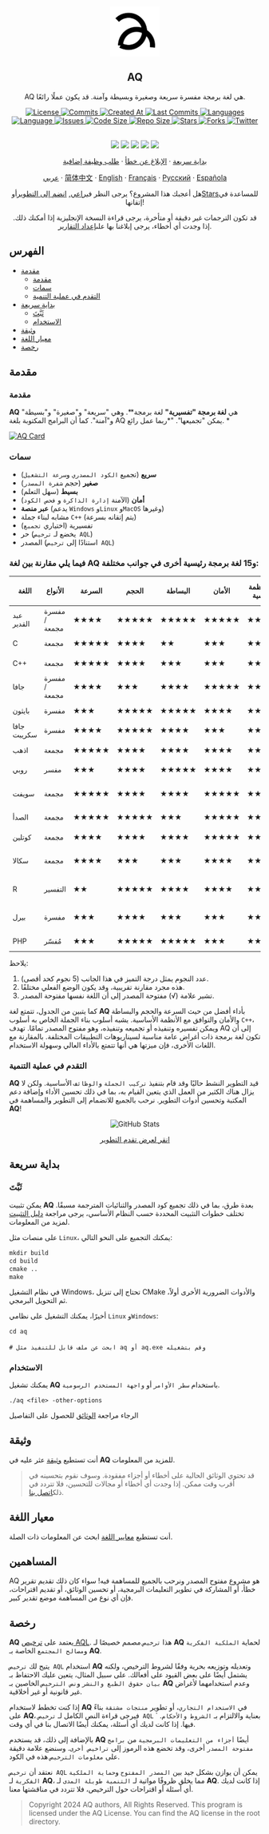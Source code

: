 <p align="center">
 <img width="100px" src="https://github.com/aq-org/AQ/blob/main/aq.png?raw=true" align="center" alt="AQ" />
 <h2 align="center">AQ</h2>
 <p align="center">AQ هي لغة برمجة مفسرة سريعة وصغيرة وبسيطة وآمنة. قد يكون عملًا رائعًا.</p>
</p>

  <p align="center">
    <a href="https://github.com/aq-org/AQ/blob/main/LICENSE">
      <img alt="License" src="https://img.shields.io/badge/license-AQL-dark" />
    </a>
    <a href="https://github.com/aq-org/AQ/commits">
      <img alt="Commits" src="https://img.shields.io/github/commit-activity/t/aq-org/AQ" />
    </a>
    <a href="https://github.com/aq-org/AQ/pulse">
      <img alt="Created At" src="https://img.shields.io/github/created-at/aq-org/AQ" />
    </a>
    <a href="https://github.com/aq-org/AQ/graphs/commit-activity">
      <img alt="Last Commits" src="https://img.shields.io/github/last-commit/aq-org/AQ" />
    </a>
    <a href="https://github.com/aq-org/AQ">
      <img alt="Languages" src="https://img.shields.io/github/languages/count/aq-org/AQ" />
    </a>
    <a href="https://github.com/aq-org/AQ">
      <img alt="Language" src="https://img.shields.io/github/languages/top/aq-org/AQ" />
    </a>
    <a href="https://github.com/aq-org/AQ/issues">
      <img alt="Issues" src="https://img.shields.io/github/issues/aq-org/AQ" />
    </a>
    <a href="https://github.com/aq-org/AQ/pulse">
      <img alt="Code Size" src="https://img.shields.io/github/languages/code-size/aq-org/AQ" />
    </a>
    <a href="https://github.com/aq-org/AQ/graphs/contributors">
      <img alt="Repo Size" src="https://img.shields.io/github/repo-size/aq-org/AQ" />
    </a>
    <a href="https://github.com/aq-org/AQ/stargazers">
      <img alt="Stars" src="https://img.shields.io/github/stars/aq-org" />
    </a>
    <a href="https://github.com/aq-org/AQ/forks">
      <img alt="Forks" src="https://img.shields.io/github/forks/aq-org/AQ" />
    </a>
    <a href="https://twitter.com/aq_organization">
      <img alt="Twitter" src="https://img.shields.io/twitter/follow/aq_organization" />
    </a>
    <br />
    <br />
  </p>

  <p align="center">
    <a href="https://www.twitter.com/aq_organization" rel="nofollow"><img src="https://img.shields.io/badge/x-%23232323.svg?&amp;style=for-the-badge&amp;logo=X&amp;logoColor=white" height="25" style="max-width: 100%;"></a>
    <a href="https://www.instagram.com/aqsorg/" rel="nofollow"><img src="https://img.shields.io/badge/instagram-%23E4405F.svg?&amp;style=for-the-badge&amp;logo=instagram&amp;logoColor=white" height="25" style="max-width: 100%;"></a>
    <a href="https://www.facebook.com/aqorg" rel="nofollow"><img src="https://img.shields.io/badge/facebook-%231DA1F2.svg?&amp;style=for-the-badge&amp;logo=facebook&amp;logoColor=white" height="25" style="max-width: 100%;"></a>
    <a href="https://www.reddit.com/u/aqorg/" rel="nofollow"><img src="https://img.shields.io/badge/reddit-%23E4405F.svg?&amp;style=for-the-badge&amp;logo=reddit&amp;logoColor=white" height="25" style="max-width: 100%;"></a>
    <a href="https://aqorg.tumblr.com/" rel="nofollow"><img src="https://img.shields.io/badge/tumblr-%23232323.svg?&amp;style=for-the-badge&amp;logo=tumblr&amp;logoColor=white" height="25" style="max-width: 100%;"></a>
    </p>

  <p align="center">
    <a href="#بداية-سريعة">بداية سريعة</a>
    ·
    <a href="https://github.com/aq-org/AQ/issues/new">الإبلاغ عن خطأ</a>
    ·
    <a href="https://github.com/aq-org/AQ/discussions/new/choose">طلب وظيفة إضافية</a>
  </p>
  <p align="center">
    <a href="/docs/readme_ar.md">عربي</a>
    ·
    <a href="/docs/readme_cn.md">简体中文</a>
    ·
    <a href="/docs/readme_en.md">English</a>
    ·
    <a href="/docs/readme_fr.md">Français</a>
    ·
    <a href="/docs/readme_ru.md">Русский</a>
    ·
    <a href="/docs/readme_es.md">Española</a>
  </p>
</p>
<p align="center">هل أعجبك هذا المشروع؟ يرجى النظر في<a href="https://github.com/aq-org/AQ">راعي</a>, <a href="https://github.com/aq-org/AQ">انضم إلى التطوير</a>أو<a href="https://github.com/aq-org/AQ">Stars</a>للمساعدة في إتقانها!</p>

<p align="center">قد تكون الترجمات غير دقيقة أو متأخرة، يرجى قراءة النسخة الإنجليزية إذا أمكنك ذلك. إذا وجدت أي أخطاء، يرجى إبلاغنا بها على<a href="https://github.com/aq-org/AQ/issues/new">إعداد التقارير</a>. </p>

## الفهرس

- [مقدمة](#مقدمة)
    - [مقدمة](#مقدمة)
    - [سمات](#سمات)
    - [التقدم في عملية التنمية](#التقدم-في-عملية-التنمية)
- [بداية سريعة](#بداية-سريعة)
  - [ثَبَّتَ](#ثَبَّتَ)
  - [الاستخدام](#الاستخدام)
- [وثيقة](#وثيقة)
- [معيار اللغة](#معيار-اللغة)
- [رخصة](#رخصة)

## مقدمة

### مقدمة

**AQ** هي **لغة برمجة "تفسيرية"** لغة برمجة**. وهي "سريعة" و"صغيرة" و"بسيطة" و"آمنة". كما أن البرامج المكتوبة بلغة AQ يمكن "تجميعها". "*ربما عمل رائع. *

[![AQ Card](https://aq-org-github-readme-stats.vercel.app/api/pin/?username=aq-org&repo=AQ)](https://github.com/aq-org/AQ)

### سمات

- **سريع** (تجميع `الكود المصدري` و`سرعة التشغيل`)
- **صغير** (حجم `شفرة المصدر`)
- **بسيط** (سهل التعلم)
- **أمان** (الآمنة ` إدارة الذاكرة ` و ` فحص الكود `)
- **عبر منصة** (يدعم `Windows` و`Linux` و`MacOS` وغيرها)
- مشابه لبناء جملة `C++` (يتم إتقانه بسرعة)
- تفسيرية (اختياري `تجميع`)
- حر (يخضع لـ `ترخيص AQL`)
- المصدر (استنادًا إلى `ترخيص AQL`)

### فيما يلي مقارنة بين لغة **AQ** و15 لغة برمجة رئيسية أخرى في جوانب مختلفة:

| اللغة | الأنواع | السرعة | الحجم | البساطة | الأمان | عبر الأنظمة الأساسية | أسلوب بناء الجملة | التنفيذ | مفتوح المصدر | مجالات التطبيق |
|------|------|------|------|--------|--------|---------|-----------|-----------|-------|-----------|
| عبد القدير | مفسرة / مجمعة | ★★★★ | ★★★★★ | ★★★★★ | ★★★★★ | ★★★★★ | موجهة للكائنات / إجرائية | مفسرة / مجمعة | √ | عام |
| C | مجمعة | ★★★★★ | ★★★★ | ★★ | ★★★ | ★★★★ | إجرائية | مجمعة | √ | النظام/الأساسي |
| C++ | مجمعة | ★★★★★ | ★★★★ | ★★★ | ★★★ | ★★★★ | موجهة للكائنات | مجمعة | √ | عالمي |
| جافا | مفسرة / مجمعة | ★★★★ | ★★★ | ★★★★ | ★★★★★ | ★★★★★ | موجهة للكائنات | مفسرة / مجمعة | √ | عالمي |
| بايثون | مفسرة | ★★★ | ★★★★★ | ★★★★★ | ★★★★ | ★★★★★ | موجهة للكائنات | مفسرة | √ | عالمي |
| جافا سكريبت | مفسرة | ★★★★ | ★★★★★ | ★★★★ | ★★★ | ★★★★★ | موجهة للكائنات | مفسرة | √ | الويب/الخادم |
| اذهب | مجمعة | ★★★★★ | ★★★★ | ★★★★ | ★★★★ | ★★★★★ | إجرائية | مجمعة | √ | النظام/الشبكة |
| روبي | مفسر | ★★★ | ★★★★ | ★★★★★ | ★★★★ | ★★★★★ | موجه للكائنات | مفسر | √ | تطوير الويب |
| سويفت | مجمعة | ★★★★★ | ★★★★ | ★★★★ | ★★★★★ | ★★★ | موجهة للكائنات | مجمعة | √ | تطوير الهاتف المحمول |
| الصدأ | مجمعة | ★★★★★ | ★★★★★ | ★★★ | ★★★★★ | ★★★★★ | موجهة للكائنات | مجمعة | √ | النظام/الويب |
| كوتلين | مجمعة | ★★★★ | ★★★★ | ★★★★ | ★★★★★ | ★★★★★ | موجهة للكائنات | مجمعة | √ | الجوال/الخادم |
| سكالا | مجمعة | ★★★★ | ★★★ | ★★★ | ★★★★ | ★★★★★ | وظيفية | مجمعة | √ | البيانات الضخمة/الويب |
| R | التفسير | ★★ | ★★★★★ | ★★★★ | ★★★★ | ★★★★ | المصفوفة | التفسير | √ | إحصائيات / تحليل البيانات |
| بيرل | مفسرة | ★★★ | ★★★★ | ★★★ | ★★★ | ★★★★★ | إجرائية | مفسرة | √ | معالجة النصوص/الويب |
| PHP | مُفسّر | ★★★ | ★★★★★ | ★★★★★ | ★★★ | ★★★★★ | موجه للكائنات | مُفسّر | √ | تطوير الويب |

يلاحظ:
1. عدد النجوم يمثل درجة التميز في هذا الجانب (5 نجوم كحد أقصى).
2. هذه مجرد مقارنة تقريبية، وقد يكون الوضع الفعلي مختلفًا.
3. تشير علامة (√) مفتوحة المصدر إلى أن اللغة نفسها مفتوحة المصدر.

كما يتبين من الجدول، تتمتع لغة **AQ** بأداء أفضل من حيث السرعة والحجم والبساطة والأمان والتوافق مع الأنظمة الأساسية. يشبه أسلوب بناء الجملة الخاص به أسلوب `C++`، ويمكن تفسيره وتنفيذه أو تجميعه وتنفيذه، وهو مفتوح المصدر تمامًا. تهدف AQ إلى أن تكون لغة برمجة ذات أغراض عامة مناسبة لسيناريوهات التطبيقات المختلفة. بالمقارنة مع اللغات الأخرى، فإن ميزتها هي أنها تتمتع بالأداء العالي وسهولة الاستخدام.

### التقدم في عملية التنمية

**AQ** قيد التطوير النشط حاليًا وقد قام بتنفيذ `تركيب الجملة` و`الوظائف` الأساسية. ولكن لا يزال هناك الكثير من العمل الذي يتعين القيام به، بما في ذلك تحسين الأداء وإضافة دعم المكتبة وتحسين أدوات التطوير. نرحب بالجميع للانضمام إلى التطوير والمساهمة في **AQ**!

<p align="center">
  <img src="https://github-readme-stats.vercel.app/api/pin/?username=aq-org&repo=AQ" alt="GitHub Stats" >
</p>

<p align="center">
<a href="https://github.com/aq-org/AQ/commits">
انقر لعرض تقدم التطوير
</a>
</p>

## بداية سريعة
### ثَبَّتَ

يمكن تثبيت **AQ** بعدة طرق، بما في ذلك تجميع كود المصدر والثنائيات المترجمة مسبقًا. تختلف خطوات التثبيت المحددة حسب النظام الأساسي، يرجى مراجعة [دليل التثبيت](docs/installation.md) لمزيد من المعلومات.

على منصات مثل `Linux`، يمكنك التجميع على النحو التالي:
```shell
mkdir build
cd build
cmake ..
make
```

في نظام التشغيل Windows، تحتاج إلى تنزيل CMake والأدوات الضرورية الأخرى أولاً، ثم التحويل البرمجي.

أخيرًا، يمكنك التشغيل على نظامي `Linux` و`Windows`:
```shell
cd aq

# ابحث عن ملف قابل للتنفيذ مثل aq أو aq.exe وقم بتشغيله
```

### الاستخدام
يمكنك تشغيل **AQ** باستخدام `سطر الأوامر` أو `واجهة المستخدم الرسومية`.
```shell
./aq <file> -other-options
```

الرجاء مراجعة [الوثائق](#docs) للحصول على التفاصيل

## وثيقة

أنت تستطيع <a href="/docs/index.md">وثيقة</a> عثر عليه في **AQ** للمزيد من المعلومات.

> قد تحتوي الوثائق الحالية على أخطاء أو أجزاء مفقودة. وسوف نقوم بتحسينه في أقرب وقت ممكن. إذا وجدت أي أخطاء أو مجالات للتحسين، فلا تتردد في ذلك<a href="https://github.com/aq-org/AQ/issues/new">اتصل بنا</a>. 

## معيار اللغة

أنت تستطيع <a href="/docs/standard.md">معايير اللغة</a> ابحث عن المعلومات ذات الصلة.

## المساهمين

AQ هو مشروع مفتوح المصدر ونرحب بالجميع للمساهمة فيه! سواء كان ذلك تقديم تقرير خطأ، أو المشاركة في تطوير التعليمات البرمجية، أو تحسين الوثائق، أو تقديم اقتراحات، فإن أي نوع من المساهمة موضع تقدير كبير.

## رخصة

**AQ** يعتمد على [ترخيص AQL](https://github.com/aq-org/AQ/blob/main/LICENSE). هذا `ترخيص` مصمم خصيصًا لـ **AQ** لحماية `الملكية الفكرية` و`مصالح المجتمع` الخاصة بـ **AQ**.

يتيح لك `ترخيص AQL` استخدام **AQ** وتعديله وتوزيعه بحرية وفقًا لشروط الترخيص، ولكنه يشتمل أيضًا على بعض القيود على أفعالك. على سبيل المثال، يتعين عليك الاحتفاظ بـ `بيان حقوق الطبع والنشر` و`نص الترخيص` الخاصين بـ **AQ** وعدم استخدامهما لأغراض غير قانونية أو غير أخلاقية.

إذا كنت تخطط لاستخدام **AQ** في `الاستخدام التجاري`، أو تطوير `منتجات مشتقة` بناءً على **AQ**، فيرجى قراءة النص الكامل لـ `ترخيص AQL` بعناية والالتزام بـ `الشروط والأحكام`. ` فيها. إذا كانت لديك أي أسئلة، يمكنك أيضًا الاتصال بنا في أي وقت.

بالإضافة إلى ذلك، قد يستخدم **AQ** أيضًا `أجزاء من التعليمات البرمجية` من `برامج مفتوحة المصدر` أخرى، وقد تخضع هذه الرموز إلى `تراخيص أخرى`. وسنضع علامة دقيقة على `معلومات الترخيص` هذه في الكود.

نعتقد أن `ترخيص AQL` يمكن أن يوازن بشكل جيد بين `المصدر المفتوح` و`حماية الملكية الفكرية` لـ **AQ**، مما يخلق ظروفًا مواتية لـ `التنمية طويلة المدى` لـ **AQ**. إذا كانت لديك أي أسئلة أو اقتراحات حول الترخيص، فلا تتردد في مناقشتها معنا.
> Copyright 2024 AQ authors, All Rights Reserved.
> This program is licensed under the AQ License. You can find the AQ license in the root directory.